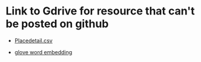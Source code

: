 # Link to Gdrive for resource that can't be posted on github

- [Placedetail.csv](https://drive.google.com/file/d/1L0FUY1iR0IYdri4LpFjve-jO22pSrWqP/view?usp=drive_link)

- [glove word embedding](https://drive.google.com/file/d/1wwqHy2lW1-42I_lOHCbG7VHaSsewVQ3u/view?usp=drive_link)
